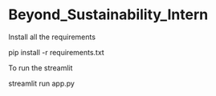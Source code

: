 # Beyond_Sustainability_Intern

Install all the requirements

pip install -r requirements.txt

To run the streamlit 

streamlit run app.py
